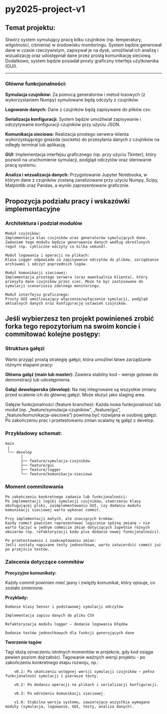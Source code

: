 # py2025-project-v1

## Temat projektu:

Stwórz system symulujący pracę kilku czujników (np. temperatury, wilgotności, ciśnienia) w środowisku monitoringu. System będzie generował dane w czasie rzeczywistym, zapisywał je na dysk, umożliwiał ich analizę i wizualizację oraz udostępniał dane przez prostą komunikację sieciową. Dodatkowo, system będzie posiadał prosty graficzny interfejs użytkownika (GUI).

---

### Główne funkcjonalności:

**Symulacja czujników:** Za pomocą generatorów i metod losowych (z wykorzystaniem Numpy) symulowane będą odczyty z czujników.

**Logowanie danych:** Dane z czujników będą zapisywane do plików csv.

**Serializacja konfiguracji:** System będzie umożliwiał zapisywanie i odczytywanie konfiguracji czujników przy użyciu JSON.

**Komunikacja sieciowa:** Realizacja prostego serwera-klienta wykorzystującego gniazda (sockets) do przesyłania danych z czujników na odległy terminal lub aplikację.

**GUI:** Implementacja interfejsu graficznego (np. przy użyciu Tkinter), który pozwoli na uruchomienie symulacji, podgląd odczytów oraz sterowanie pracą systemu.

**Analiza i wizualizacja danych:** Przygotowanie Jupyter Notebooka, w którym dane z czujników zostaną zanalizowane przy użyciu Numpy, Scipy, Matplotlib oraz Pandas, a wyniki zaprezentowane graficznie.

## Propozycja podziału pracy i wskazówki implementacyjne

### Architektura i podział modułów

    Moduł czujników:
    Implementacja klas czujników oraz generatorów symulujących dane. Zadaniem tego modułu będzie generowanie danych według określonych reguł (np. cykliczne odczyty co kilka sekund).

    Moduł logowania i operacji na plikach:
    Klasa Logger odpowiada za zapisywanie odczytów do plików, zarządzanie archiwami i odczyt poprzednich logów.

    Moduł komunikacji sieciowej:
    Implementacja prostego serwera (oraz ewentualnie klienta), który przesyła dane czujników przez sieć. Może to być zastosowane do symulacji scenariusza zdalnego monitoringu.

    Moduł interfejsu graficznego:
    Prosty GUI umożliwiający włączenie/wyłączenie symulacji, podgląd aktualnych danych oraz konfigurację ustawień czujników.

## Jeśli wybierzesz ten projekt powinieneś zrobić forka tego repozytorium na swoim koncie i commitować kolejne postępy:

### Struktura gałęzi

Warto przyjąć prostą strategię gałęzi, która umożliwi łatwe zarządzanie różnymi etapami pracy:

**Główna gałąź (main lub master):**
Zawiera stabilny kod – wersje gotowe do demonstracji lub udostępnienia.

**Gałąź deweloperska (develop):**
Na niej integrowane są wszystkie zmiany przed scalenie ich do głównej gałęzi. Może służyć jako staging area.

Gałęzie funkcjonalności (feature branches):
Każda nowa funkcjonalność lub moduł (np. „feature/symulacja-czujników”, „feature/gui”, „feature/komunikacja-sieciowa”) powinna być rozwijana w osobnej gałęzi. Po zakończeniu prac i przetestowaniu zmian scalamy tę gałąź z develop.

### Przykładowy schemat:

```text
main
 |
 └── develop
       |
       ├── feature/symulacja-czujników
       ├── feature/gui
       ├── feature/logger
       └── feature/komunikacja-sieciowa
```

### Moment commitowania

    Po zakończeniu konkretnego zadania lub funkcjonalności:
    Po implementacji logiki symulacji czujników, stworzeniu klasy obsługującej pliki, zaimplementowaniu GUI, czy dodaniu modułu komunikacji sieciowej warto wykonać commit.

    Przy implementacji małych, ale znaczących kroków:
    Każdy commit powinien reprezentować logicznie spójną zmianę – nie warto łączyć w jednym commicie zmian dotyczących zupełnie różnych obszarów (np. refaktoryzacji kodu plus dodanie nowej funkcjonalności).

    Po przetestowaniu i zaakceptowaniu zmian:
    Jeśli zostały napisane testy jednostkowe, warto zatwierdzić commit już po przejściu testów.

### Zalecenia dotyczące commitów

**Precyzyjne komunikaty:**

Każdy commit powinien mieć jasny i zwięzły komunikat, który opisuje, co zostało zmienione.

**Przykłady:**

    Dodanie klasy Sensor i podstawowej symulacji odczytów

    Implementacja zapisu danych do pliku CSV

    Refaktoryzacja modułu logger – dodanie logowania błędów

    Dodanie testów jednostkowych dla funkcji generujących dane


**Tworzenie tagów**

Tagi służą oznaczeniu istotnych momentów w projekcie, gdy kod osiąga pewien poziom dojrzałości. Tagowanie ważnych wersji projektu - po zakończeniu konkretnego etapu rozwoju, np.:

        v0.1: Po ukończeniu wstępnej wersji symulacji czujników – pełna funkcjonalność symulacji i pierwsze testy.

        v0.2: Po dodaniu operacji na plikach i serializacji konfiguracji.

        v0.3: Po wdrożeniu komunikacji sieciowej.

        v1.0: Stabilna wersja systemu, zawierająca wszystkie wymagane moduły (symulacja, logowanie, GUI, testy, analiza danych).

